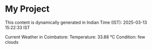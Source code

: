 # My Project

This content is dynamically generated in Indian Time (IST): 2025-03-13 15:22:33 IST


Current Weather in Coimbatore:
Temperature: 33.88 °C
Condition: few clouds
